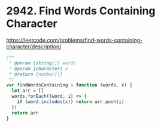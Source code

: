 # 2942. Find Words Containing Character

https://leetcode.com/problems/find-words-containing-character/description/

```ts
/**
 * @param {string[]} words
 * @param {character} x
 * @return {number[]}
 */
var findWordsContaining = function (words, x) {
  let arr = []
  words.forEach((word, i) => {
    if (word.includes(x)) return arr.push(i)
  })
  return arr
}
```
